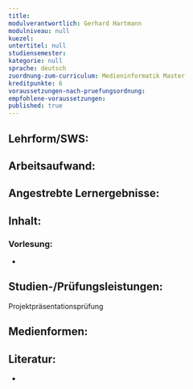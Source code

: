 ```yaml
---
title: 
modulverantwortlich: Gerhard Hartmann
modulniveau: null
kuezel: 
untertitel: null
studiensemester: 
kategorie: null
sprache: deutsch
zuordnung-zum-curriculum: Medieninformatik Master
kreditpunkte: 6
voraussetzungen-nach-pruefungsordnung:
empfohlene-voraussetzungen: 
published: true
---
```


## Lehrform/SWS: 


## Arbeitsaufwand: 


## Angestrebte Lernergebnisse:


## Inhalt:

### Vorlesung:
- 
## Studien-/Prüfungsleistungen:
Projektpräsentationsprüfung

## Medienformen:


## Literatur:
- 

